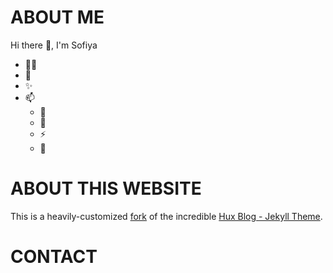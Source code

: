 # ABOUT ME
Hi there 👋, I'm Sofiya

- 👨‍🎓 
- 🌱 
- ✨ 
- 📫  
  - 🔭 
  - 🌸 
  - ⚡ 
  - 💎 

# ABOUT THIS WEBSITE
This is a heavily-customized [fork](https://github.com/HynDuf/hynduf.github.io) of the incredible [Hux Blog - Jekyll Theme](https://github.com/Huxpro/huxpro.github.io).

# CONTACT

